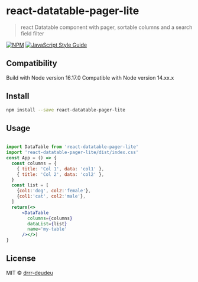 # react-datatable-pager-lite

> react Datatable component with pager, sortable columns and a search field filter

[![NPM](https://img.shields.io/npm/v/react-datatable-pager-lite.svg)](https://www.npmjs.com/package/react-datatable-pager-lite) [![JavaScript Style Guide](https://img.shields.io/badge/code_style-standard-brightgreen.svg)](https://standardjs.com)

## Compatibility

Build with Node version 16.17.0
Compatible with Node version 14.xx.x

## Install

```bash
npm install --save react-datatable-pager-lite
```

## Usage

```jsx

import DataTable from 'react-datatable-pager-lite'
import 'react-datatable-pager-lite/dist/index.css'
const App = () => {
  const columns = {
    { title: 'Col 1', data: 'col1' },
    { title: 'Col 2', data: 'col2' },
  }
  const list = [
    {col1:'dog', col2:'female'},
    {col1:'cat', col2:'male'},
  ]
  return(<>
      <DataTable
        columns={columns}
        dataList={list}
        name='my-table'
      /></>)
}
```

## License

MIT © [drrr-deudeu](https://github.com/drrr-deudeu)
